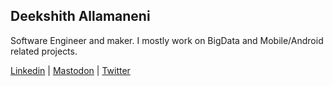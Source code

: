 ## Deekshith Allamaneni

Software Engineer and maker. I mostly work on BigData and Mobile/Android related projects.

[Linkedin](https://www.linkedin.com/in/adeekshith) | [Mastodon](https://mastodon.technology/@dsoft) | [Twitter](https://twitter.com/adeekshith)

<!--
**adeekshith/adeekshith** is a ✨ _special_ ✨ repository because its `README.md` (this file) appears on your GitHub profile.

Here are some ideas to get you started:

- 🔭 I’m currently working on ...
- 🌱 I’m currently learning ...
- 👯 I’m looking to collaborate on ...
- 🤔 I’m looking for help with ...
- 💬 Ask me about ...
- 📫 How to reach me: ...
- 😄 Pronouns: ...
- ⚡ Fun fact: ...
-->
